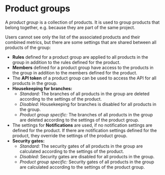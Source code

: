 # Product groups

A *product group* is a collection of products. It is used to group products that belong together, e.g. because they are part of the same project.

Users cannot see only the list of the associated products and their combined metrics, but there are some settings that are shared between all products of the group:

* **Rules** defined for a product group are applied to all products in the group in addition to the rules defined for the product.
* **Members** defined for a product group have access to the products in the group in addition to the members defined for the product.
* The **API token** of a product group can be used to access the API for all products in the group.
* **Housekeeping for branches:**
    * *Standard:* The branches of all products in the group are deleted according to the settings of the product.
    * *Disabled:* Housekeeping for branches is disabled for all products in the group.
    * *Product group specific:* The branches of all products in the group are deleted according to the settings of the product group.
* The settings for **Notifications** are used, if no notification settings are defined for the product. If there are notification settings defined for the product, they override the settings of the product group.
*  **Security gates:**
    * *Standard:* The security gates of all products in the group are calculated according to the settings of the product.
    * *Disabled:* Security gates are disabled for all products in the group.
    * *Product group specific:* Security gates of all products in the group are calculated according to the settings of the product group.
